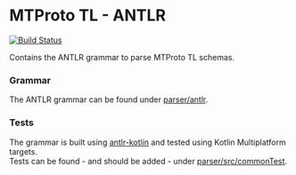 # MTProto TL - ANTLR

[![Build Status][1]][2]

Contains the ANTLR grammar to parse MTProto TL schemas.

### Grammar

The ANTLR grammar can be found under [parser/antlr](parser/antlr).

### Tests

The grammar is built using [antlr-kotlin][3] and tested using Kotlin Multiplatform targets.  
Tests can be found - and should be added - under [parser/src/commonTest](parser/src/commonTest).

[1]: https://github.com/lppedd/mtproto-tl-antlr/workflows/Build/badge.svg
[2]: https://github.com/lppedd/mtproto-tl-antlr/actions
[3]: https://github.com/lppedd/mtproto-tl-antlr
